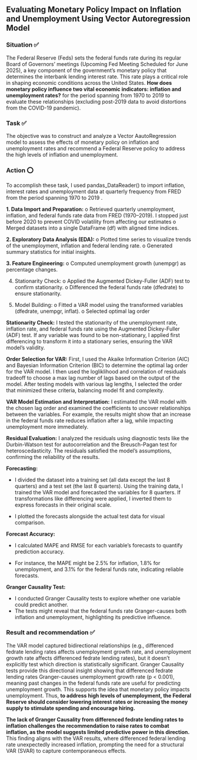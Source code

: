## Evaluating Monetary Policy Impact on Inflation and Unemployment Using Vector Autoregression Model

### Situation ✅

The Federal Reserve (Feds) sets the federal funds rate during its regular Board of Governors’ meetings (Upcoming Fed Meeting Scheduled for June 2025), a key component of the government’s monetary policy that determines the interbank lending interest rate. This rate plays a critical role in shaping economic conditions across the United States. **How does monetary policy influence two vital economic indicators: inflation and unemployment rates?** for the period spanning from 1970 to 2019 to evaluate these relationships (excluding post-2019 data to avoid distortions from the COVID-19 pandemic). 


### Task ✅
The objective was to construct and analyze a Vector AautoRegression model to assess the effects of monetary policy on inflation and unemployment rates and recommend a Federal Reserve policy to address the high levels of inflation and unemployment. 


### Action ⭕️
To accomplish these task, I used pandas_DataReader() to import inflation, interest rates and unemployment data at quarterly frequency from FRED from the period spanning 1970 to 2019 . 

**1.	Data Import and Preparation:**
  o	Retrieved quarterly unemployment, inflation, and federal funds rate data from FRED (1970–2019). I stopped just before 2020 to prevent COVID volatility from affecting our estimates
  o	Merged datasets into a single DataFrame (df) with aligned time indices.

**2.	Exploratory Data Analysis (EDA):**
o	Plotted time series to visualize trends of the unemployment, inflation and federal lending rate.
o	Generated summary statistics for initial insights.

**3.	Feature Engineering:**
o	Computed unemployment growth (unempgr) as percentage changes.

4.	Stationarity Check:
o	Applied the Augmented Dickey-Fuller (ADF) test to confirm stationarity.
o	Differenced the federal funds rate (dfedrate) to ensure stationarity.

6.	Model Building:
o	Fitted a VAR model using the transformed variables (dfedrate, unempgr, inflat).
o	Selected optimal lag order


**Stationarity Check:**
I tested the stationarity of the unemployment rate, inflation rate, and federal funds rate using the Augmented Dickey-Fuller (ADF) test.
If any variable was found to be non-stationary, I applied first differencing to transform it into a stationary series, ensuring the VAR model’s validity.


**Order Selection for VAR:**
First, I used the Akaike Information Criterion (AIC) and Bayesian Information Criterion (BIC) to determine the optimal lag order for the VAR model. I then used the logliklihood and correlation of residuals tradeoff to choose a max lag number of lags based on the output of the model. 
After testing models with various lag lengths, I selected the order that minimized these criteria, balancing model fit and complexity.

**VAR Model Estimation and Interpretation:**
I estimated the VAR model with the chosen lag order and examined the coefficients to uncover relationships between the variables.
For example, the results might show that an increase in the federal funds rate reduces inflation after a lag, while impacting unemployment more immediately.


**Residual Evaluation:**
I analyzed the residuals using diagnostic tests like the Durbin-Watson test for autocorrelation and the Breusch-Pagan test for heteroscedasticity.
The residuals satisfied the model’s assumptions, confirming the reliability of the results.

**Forecasting:**
- I divided the dataset into a training set (all data except the last 8 quarters) and a test set (the last 8 quarters).
Using the training data, I trained the VAR model and forecasted the variables for 8 quarters. If transformations like differencing were applied, I inverted them to express forecasts in their original scale.

- I plotted the forecasts alongside the actual test data for visual comparison.


**Forecast Accuracy:**
- I calculated MAPE and RMSE for each variable’s forecasts to quantify prediction accuracy.

- For instance, the MAPE might be 2.5% for inflation, 1.8% for unemployment, and 3.1% for the federal funds rate, indicating reliable forecasts.


**Granger Causality Test:**
- I conducted Granger Causality tests to explore whether one variable could predict another.
- The tests might reveal that the federal funds rate Granger-causes both inflation and unemployment, highlighting its predictive influence.


### Result and recommendation ✅
The VAR model captured bidirectional relationships (e.g., differenced fedrate lending rates affects unemployment growth rate, and unemployment growth rate affects differenced fedrate lending rates), but it doesn’t explicitly test which direction is statistically significant. Granger Causality tests provide this directional insight showing that differenced fedrate lending rates Granger-causes unemployment growth rate (p < 0.001), meaning past changes in the federal funds rate are useful for predicting unemployment growth. This supports the idea that monetary policy impacts unemployment. Thus, **to address high levels of unemployment, the Federal Reserve should consider lowering interest rates or increasing the money supply to stimulate spending and encourage hiring.** 

**The lack of Granger Causality from differenced fedrate lending rates to inflation challenges the recommendation to raise rates to combat inflation, as the model suggests limited predictive power in this direction.** This finding aligns with the VAR results, where differenced federal lending rate unexpectedly increased inflation, prompting the need for a structural VAR (SVAR) to capture contemporaneous effects.

